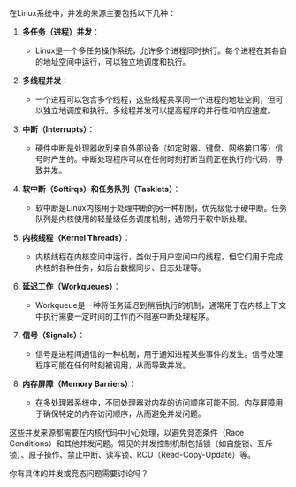 在Linux系统中，并发的来源主要包括以下几种：

1. **多任务（进程）并发**：
    - Linux是一个多任务操作系统，允许多个进程同时执行。每个进程在其各自的地址空间中运行，可以独立地调度和执行。

2. **多线程并发**：
    - 一个进程可以包含多个线程，这些线程共享同一个进程的地址空间，但可以独立地调度和执行。多线程并发可以提高程序的并行性和响应速度。

3. **中断（Interrupts）**：
    - 硬件中断是处理器收到来自外部设备（如定时器、键盘、网络接口等）信号时产生的。中断处理程序可以在任何时刻打断当前正在执行的代码，导致并发。

4. **软中断（Softirqs）和任务队列（Tasklets）**：
    - 软中断是Linux内核用于处理中断的另一种机制，优先级低于硬中断。任务队列是内核使用的轻量级任务调度机制，通常用于软中断处理。

5. **内核线程（Kernel Threads）**：
    - 内核线程在内核空间中运行，类似于用户空间中的线程，但它们用于完成内核的各种任务，如后台数据同步、日志处理等。

6. **延迟工作（Workqueues）**：
    - Workqueue是一种将任务延迟到稍后执行的机制，通常用于在内核上下文中执行需要一定时间的工作而不阻塞中断处理程序。

7. **信号（Signals）**：
    - 信号是进程间通信的一种机制，用于通知进程某些事件的发生。信号处理程序可能在任何时刻被调用，从而导致并发。

8. **内存屏障（Memory Barriers）**：
    - 在多处理器系统中，不同处理器对内存的访问顺序可能不同。内存屏障用于确保特定的内存访问顺序，从而避免并发问题。

这些并发来源都需要在内核代码中小心处理，以避免竞态条件（Race Conditions）和其他并发问题。常见的并发控制机制包括锁（如自旋锁、互斥锁）、原子操作、禁止中断、读写锁、RCU（Read-Copy-Update）等。

你有具体的并发或竞态问题需要讨论吗？